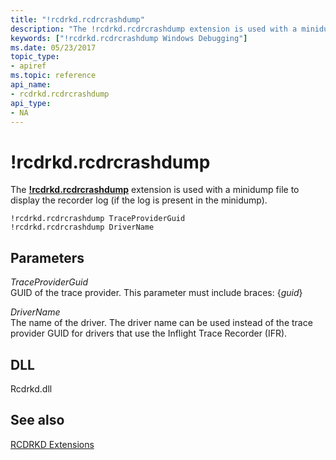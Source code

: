 ```yaml
---
title: "!rcdrkd.rcdrcrashdump"
description: "The !rcdrkd.rcdrcrashdump extension is used with a minidump file to display the recorder log (if the log is present in the minidump)."
keywords: ["!rcdrkd.rcdrcrashdump Windows Debugging"]
ms.date: 05/23/2017
topic_type:
- apiref
ms.topic: reference
api_name:
- rcdrkd.rcdrcrashdump
api_type:
- NA
---
```


# !rcdrkd.rcdrcrashdump

The [**!rcdrkd.rcdrcrashdump**](-usb3kd-device-info.md) extension is used with a minidump file to display the recorder log (if the log is present in the minidump).

```dbgcmd
!rcdrkd.rcdrcrashdump TraceProviderGuid
!rcdrkd.rcdrcrashdump DriverName
```

## Parameters

<span id="_______TraceProviderGuid______"></span><span id="_______traceproviderguid______"></span><span id="_______TRACEPROVIDERGUID______"></span> *TraceProviderGuid*   
GUID of the trace provider. This parameter must include braces: {*guid*}

<span id="_______DriverName______"></span><span id="_______drivername______"></span><span id="_______DRIVERNAME______"></span> *DriverName*   
The name of the driver. The driver name can be used instead of the trace provider GUID for drivers that use the Inflight Trace Recorder (IFR).

## DLL

Rcdrkd.dll

## See also

[RCDRKD Extensions](rcdrkd-extensions.md)
